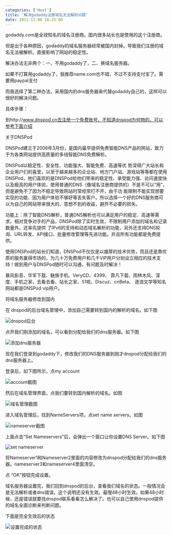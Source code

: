 ```yaml
---
categories: ['Host']
title: '解决godaddy注册域名无法解析问题'
date: 2011-11-06 18:25:00
---
```


godaddy.com是全球知名的域名注册商。国内很多站长也是使用的这个注册商。

但是出于各种原因，godaddy的域名服务器经常被国内封掉。导致我们注册的域名无法被解析。直接影响了网站的稳定性。

解决办法无非两个：一、不用godaddy了，二、换域名服务器。

如果不打算用godaddy了，我推荐name.com也不错，不过不支持支付宝了。需要用paypal支付

而我选择了第二种办法，采用国内的dns服务器来代替godaddy自己的，这样可以很好的解决问题。



具体步骤：

到http://www.dnspod.cn去注册一个免费账号，不知道dnspod为何物的，可以参考下面介绍

关于DNSPod

DNSPod建立于2006年3月份，是国内最早提供免费智能DNS产品的网站，致力于为各类网站提供高质量的多线智能DNS免费解析。

DNSPod以稳定性、安全性、功能强大、智能免费、高速等优 势深得广大站长和企业用户们的喜爱，以至于越来越多的企业站、地方门户站、游戏站等等都在使用DNSPod，他们喜欢的是DNSPod给他们带来的稳定性、承受能力强、访问速度快以及极高的用户体验，使用普通的DNS（像域名注册商提供的）不是不可以“用”，但是避免不了因为不稳定导致网站时常经常打不开，由于功 能限制不能实现想要实现的功能、因为用户体验不够好等丢失客户。所以选择一个好的DNS服务商可以为自己的网站带来很大的、意想不到的收益，避开不必要的损失。

功能上：除了智能DNS解析，普通DNS解析也可以满足用户的稳定、高速等需求。相对竞争对手的产品，DNSPod除了实时生效，不限制用户添加的域名和记录数量外，还率先提供 了IPv6的支持和动态域名解析的功能，另外还支持DNS轮询、URL转发、API接口、批量修改管理等先进功能。并且所有功能都是免费提供。

使用DNSPod的站长们知道，DNSPod不仅仅是以雄厚的技术优势，而且还是靠优质的服务赢得市场的，为几十万免费用户和几千VIP用户分别设立相应的技术支持！做到用户与DNSPod随时可以沟通，有问题及时解决！

暴风影音、华军下载、魅族手机、VeryCD、4399、 霏凡下载、雨林木风、深度、手机之家、去看去看、站长之家、51啦、Discuz、cnBeta、 逐浪文学等知名网站都是DNSPod vip用户。

将域名服务器修改到国内

在 dnspod的后台域名管理中，添加自己需要转到国内的解析的域名。如下图

![dnspod后台](http://farm9.staticflickr.com/8251/8513876981_070153af29_z.jpg)

点开我们刚添加的域名，可以看到分配给我们的dns服务器。如下图

![添加dns服务器](http://farm9.staticflickr.com/8105/8513879533_140115711c_z.jpg)

现在我们登录到godaddy下，修改我们的DNS服务器到刚才dnspod分配给我们的dns服务器上。

登录后，如下图所示，点my account

![account截图](http://farm9.staticflickr.com/8530/8513882515_d24da3b0d9_z.jpg)

然后在域名管理界面，点我们要转到国内解析的域名。如图

![域名管理截图](http://farm9.staticflickr.com/8520/8513884849_f2c2282477_z.jpg)

进入域名管理后，找到NameServers项，点set name servers。如图

![nameserver截图](http://farm9.staticflickr.com/8374/8513887055_cf354bfba5_z.jpg)

上面点击“Set Nameservers”后，会弹出一个窗口让你设置DNS Server。如下图

![set nameserver](http://farm9.staticflickr.com/8518/8515007886_405481c010_z.jpg)

将Nameserver1和Nameserver2里面的内容修改为dnspod分配给我们的dns服务器。nameserver3和nameserver4里面清空。

点 “OK”按钮完成设置。

域名服务器设置完，我们回到dnspod的后台，查看我们域名的状态。一般情况会是无法解析或者dns错误。这个说明还没有生效。最慢48小时生效。如果48小时候，还是错误就要找dnspod联系看看怎么解决了。也可以自己使用dnspod提供的域名全面诊断来判断问题。

下面是完全生效后的状态

![设置完成的状态](http://farm9.staticflickr.com/8371/8513897017_913b9e6764_z.jpg)
